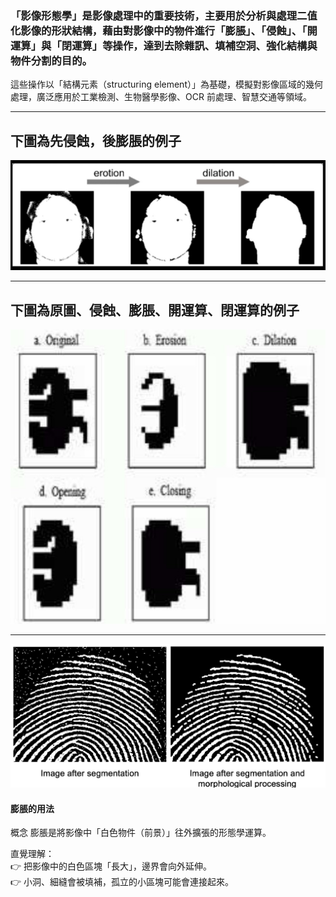 
### 「影像形態學」是影像處理中的重要技術，主要用於分析與處理二值化影像的形狀結構，藉由對影像中的物件進行「膨脹」、「侵蝕」、「開運算」與「閉運算」等操作，達到去除雜訊、填補空洞、強化結構與物件分割的目的。
這些操作以「結構元素（structuring element）」為基礎，模擬對影像區域的幾何處理，廣泛應用於工業檢測、生物醫學影像、OCR 前處理、智慧交通等領域。

<hr>

## 下圖為先侵蝕，後膨脹的例子 <br>

<img src="01.jpg" /><br>

<hr>

## 下圖為原圖、侵蝕、膨脹、開運算、閉運算的例子 <br>

<img src="02.jpg" /><br>

<hr>

<img src="03.jpg" /><br>


#### 膨脹的用法
概念
膨脹是將影像中「白色物件（前景）」往外擴張的形態學運算。

直覺理解：<br>
👉 把影像中的白色區塊「長大」，邊界會向外延伸。<br>
👉 小洞、細縫會被填補，孤立的小區塊可能會連接起來。<br>



